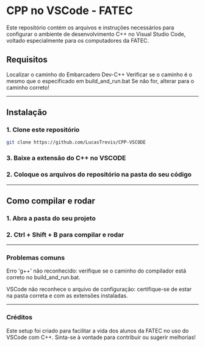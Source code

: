 # CPP no VSCode - FATEC
 
Este repositório contém os arquivos e instruções necessários para configurar o ambiente de desenvolvimento C++ no Visual Studio Code, voltado especialmente para os computadores da FATEC.
 
## Requisitos
 
Localizar o caminho do Embarcadero Dev-C++
Verificar se o caminho é o mesmo que o especificado em build_and_run.bat
Se não for, alterar para o caminho correto!
 
---
 
## Instalação
 
### 1. Clone este repositório
```bash
git clone https://github.com/LucasTrevis/CPP-VSCODE
```
### 3. Baixe a extensão do C++ no VSCODE

### 2. Coloque os arquivos do repositório na pasta do seu código

---

## Como compilar e rodar

### 1. Abra a pasta do seu projeto
### 2. Ctrl + Shift + B para compilar e rodar

---
### Problemas comuns
 
Erro 'g++' não reconhecido: verifique se o caminho do compilador está correto no build_and_run.bat.

VSCode não reconhece o arquivo de configuração: certifique-se de estar na pasta correta e com as extensões instaladas.
 
 
 
---
 
### Créditos
 
Este setup foi criado para facilitar a vida dos alunos da FATEC no uso do VSCode com C++. Sinta-se à vontade para contribuir ou sugerir melhorias!
